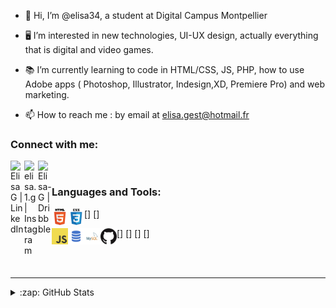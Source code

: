 - 👋 Hi, I’m @elisa34, a student at Digital Campus Montpellier

- 🖥 I’m interested in new technologies, UI-UX design, actually everything that is digital and video games.

- 📚 I’m currently learning to code in HTML/CSS, JS, PHP, how to use Adobe apps ( Photoshop, Illustrator, Indesign,XD, Premiere Pro) and web marketing. 

- 📫 How to reach me : by email at elisa.gest@hotmail.fr 


### Connect with me:

[<img align="left" alt="ElisaG | LinkedIn" width="22px" src="https://cdn.jsdelivr.net/npm/simple-icons@v3/icons/linkedin.svg" />][linkedin]
[<img align="left" alt="elisa.1.g | Instagram" width="22px" src="https://cdn.jsdelivr.net/npm/simple-icons@v3/icons/instagram.svg" />][instagram]
[<img align="left" alt="Elisa-G | Dribbble" width="22px" src="https://cdn.jsdelivr.net/npm/simple-icons@v3/icons/dribbble.svg" />][dribbble]

<br />

### Languages and Tools:

[<img align="left" alt="HTML5" width="26px" src="https://raw.githubusercontent.com/github/explore/80688e429a7d4ef2fca1e82350fe8e3517d3494d/topics/html/html.png" />]
[<img align="left" alt="CSS3" width="26px" src="https://raw.githubusercontent.com/github/explore/80688e429a7d4ef2fca1e82350fe8e3517d3494d/topics/css/css.png" />]

[<img align="left" alt="JavaScript" width="26px" src="https://raw.githubusercontent.com/github/explore/80688e429a7d4ef2fca1e82350fe8e3517d3494d/topics/javascript/javascript.png" />]
[<img align="left" alt="SQL" width="26px" src="https://raw.githubusercontent.com/github/explore/80688e429a7d4ef2fca1e82350fe8e3517d3494d/topics/sql/sql.png" />]
[<img align="left" alt="MySQL" width="26px" src="https://raw.githubusercontent.com/github/explore/80688e429a7d4ef2fca1e82350fe8e3517d3494d/topics/mysql/mysql.png" />]
[<img align="left" alt="GitHub" width="26px" src="https://raw.githubusercontent.com/github/explore/78df643247d429f6cc873026c0622819ad797942/topics/github/github.png" />]

<br />
<br />

---

</details>

<details>
  <summary>:zap: GitHub Stats</summary>
  
  [![elisa34's GitHub stats](https://github-readme-stats.vercel.app/api?username=elisa34)](https://github.com/anuraghazra/github-readme-stats)
 
</details>


[instagram]: https://www.instagram.com/elisa.1.g/
[linkedin]: www.linkedin.com/in/elisagest
[dribbble]: https://dribbble.com/Elisa-g
